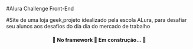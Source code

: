 #Alura Challenge Front-End


#Site de uma loja geek,projeto idealizado pela escola ALura, para desafiar seu alunos aos desafios do dia dia
do mercado de trabalho

<!-- <h1>Link:https://rafadealmeida.github.io/Alura-geek_desafio-front-end/html/index.html
</h1> -->

<h4 align="center"> 
	🚧  No framework 🚀 Em construção...  🚧
</h4>